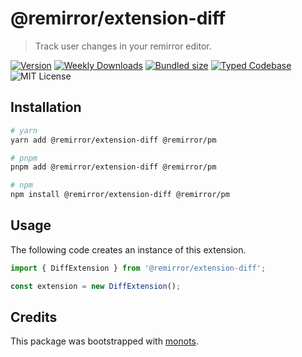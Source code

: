 # @remirror/extension-diff

> Track user changes in your remirror editor.

[![Version][version]][npm] [![Weekly Downloads][downloads-badge]][npm] [![Bundled size][size-badge]][size] [![Typed Codebase][typescript]](./src/index.ts) ![MIT License][license]

[version]: https://flat.badgen.net/npm/v/@remirror/extension-diff
[npm]: https://npmjs.com/package/@remirror/extension-diff
[license]: https://flat.badgen.net/badge/license/MIT/purple
[size]: https://bundlephobia.com/result?p=@remirror/extension-diff
[size-badge]: https://flat.badgen.net/bundlephobia/minzip/@remirror/extension-diff
[typescript]: https://flat.badgen.net/badge/icon/TypeScript?icon=typescript&label
[downloads-badge]: https://badgen.net/npm/dw/@remirror/extension-diff/red?icon=npm

## Installation

```bash
# yarn
yarn add @remirror/extension-diff @remirror/pm

# pnpm
pnpm add @remirror/extension-diff @remirror/pm

# npm
npm install @remirror/extension-diff @remirror/pm
```

## Usage

The following code creates an instance of this extension.

```ts
import { DiffExtension } from '@remirror/extension-diff';

const extension = new DiffExtension();
```

## Credits

This package was bootstrapped with [monots].

[monots]: https://github.com/monots/monots
